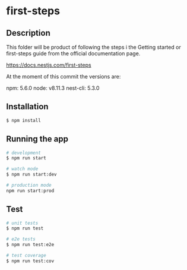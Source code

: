# first-steps

## Description

This folder will be product of following the steps i the Getting started or first-steps guide from the official documentation page.

https://docs.nestjs.com/first-steps

At the moment of this commit the versions are:

npm: 5.6.0
node: v8.11.3
nest-cli: 5.3.0

## Installation

```bash
$ npm install
```

## Running the app

```bash
# development
$ npm run start

# watch mode
$ npm run start:dev

# production mode
npm run start:prod
```

## Test

```bash
# unit tests
$ npm run test

# e2e tests
$ npm run test:e2e

# test coverage
$ npm run test:cov
```

